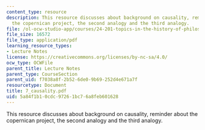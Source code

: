 ```yaml
---
content_type: resource
description: This resource discusses about background on causality, reminder about
  the copernican project, the second analogy and the third analogy.
file: /ol-ocw-studio-app/courses/24-201-topics-in-the-history-of-philosophy-kant-fall-2005/5a84f1b10cdc97261bc76a8feb601628_7_causality.pdf
file_size: 16572
file_type: application/pdf
learning_resource_types:
- Lecture Notes
license: https://creativecommons.org/licenses/by-nc-sa/4.0/
ocw_type: OCWFile
parent_title: Lecture Notes
parent_type: CourseSection
parent_uid: f7038a8f-2b52-6de0-9b69-252d4e671a7f
resourcetype: Document
title: 7_causality.pdf
uid: 5a84f1b1-0cdc-9726-1bc7-6a8feb601628
---
```

This resource discusses about background on causality, reminder about the copernican project, the second analogy and the third analogy.